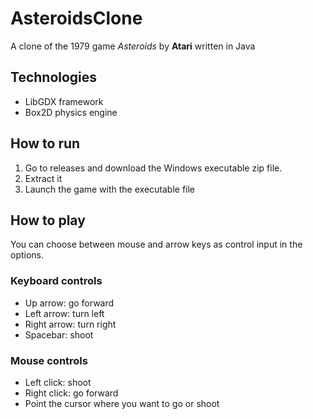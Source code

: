 # AsteroidsClone
A clone of the 1979 game *Asteroids* by **Atari** written in Java

## Technologies
- LibGDX framework
- Box2D physics engine

## How to run
1. Go to releases and download the Windows executable zip file.
2. Extract it
3. Launch the game with the executable file

## How to play
You can choose between mouse and arrow keys as control input in the options.
### Keyboard controls
- Up arrow: go forward
- Left arrow: turn left
- Right arrow: turn right
- Spacebar: shoot

### Mouse controls
- Left click: shoot
- Right click: go forward
- Point the cursor where you want to go or shoot
